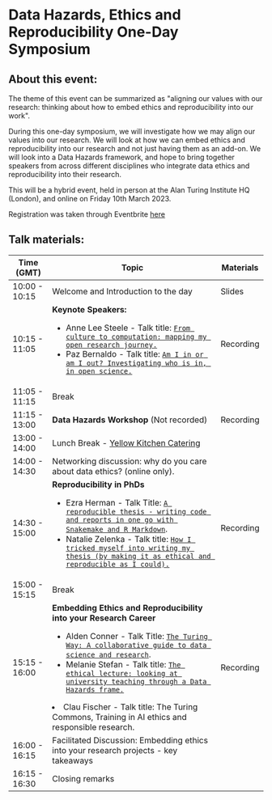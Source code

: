 # Data Hazards, Ethics and Reproducibility One-Day Symposium

## About this event:
The theme of this event can be summarized as "aligning our values with our research: thinking about how to embed ethics and reproducibility into our work".

During this one-day symposium, we will investigate how we may align our values into our research. We will look at how we can embed ethics and reproducibility into our research and not just having them as an add-on. We will look into a Data Hazards framework, and hope to bring together speakers from across different disciplines who integrate data ethics and reproducibility into their research.

This will be a hybrid event, held in person at the Alan Turing Institute HQ (London), and online on Friday 10th March 2023.

Registration was taken through Eventbrite [here](https://www.eventbrite.co.uk/e/in-person-data-hazards-ethics-and-reproducibility-one-day-symposium-tickets-516803953537)

## Talk materials:

| Time (GMT) | Topic | Materials |
| --- | --- | --- |
| 10:00 - 10:15 | Welcome and Introduction to the day | Slides |
| 10:15 - 11:05 | **Keynote Speakers:**  <ul><li> Anne Lee Steele - Talk title: [`From culture to computation: mapping my open research journey.`](culture_to_computation_ALS.pdf) </li><li> Paz Bernaldo - Talk title: [`Am I in or am I out? Investigating who is in, in open science.`](in_or_out_PB.pdf)</li></ul> | Recording |
| 11:05 - 11:15 | Break
| 11:15 - 13:00 | **Data Hazards Workshop**  (Not recorded) | Recording |
| 13:00 - 14:00 | Lunch Break - [Yellow Kitchen Catering](http://yellowkitchen.co.uk/)
| 14:00 - 14:30 | Networking discussion: why do you care about data ethics? (online only). 
| 14:30 - 15:00 | **Reproducibility in PhDs**  <ul><li>Ezra Herman - Talk Title: [`A reproducible thesis - writing code and reports in one go with Snakemake and R Markdown`](reproducible_thesis_EH.pdf).</li><li>Natalie Zelenka - Talk title: [`How I tricked myself into writing my thesis (by making it as ethical and reproducible as I could).`](TrickedMyself_NZ.pdf)</li></ul> | Recording |
| 15:00 - 15:15 | Break
| 15:15 - 16:00 | **Embedding Ethics and Reproducibility into your Research Career**  <ul><li>Alden Conner - Talk Title: [`The Turing Way: A collaborative guide to data science and research`](TTW_AC.pdf). </li><li>Melanie Stefan - Talk title: [`The ethical lecture: looking at university teaching through a Data Hazards frame.`](ethical_lecture_MS.pdf)</li></ul></li><li>Clau Fischer - Talk title: The Turing Commons, Training in AI ethics and responsible research.</li></ul> | Recording |
| 16:00 - 16:15 | Facilitated Discussion: Embedding ethics into your research projects - key takeaways
| 16:15 - 16:30 | Closing remarks
